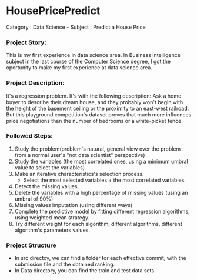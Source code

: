 # HousePricePredict
Category : Data Science - Subject : Predict a House Price

### Project Story:
This is my first experience in data science area. In Business Intelligence subject in the last course of the Computer Science
degree, I got the oportunity to make my first experience at data science area. 

### Project Description:
It's a regression problem. It's with the following description:
Ask a home buyer to describe their dream house, and they probably won't begin with the height of the basement ceiling or the proximity to an east-west railroad. But this playground competition's dataset proves that much more influences price negotiations than the number of bedrooms or a white-picket fence.


### Followed Steps:
1. Study the problem(problem's natural, general view over the problem from a normal user's "not data scientist" perspective)
2. Study the variables (the most correlated ones, using a minimum umbral value to select the variables)
3. Make an iterative characteristics's selection process.
   - Select the most selected variables + the most correlated variables.
4. Detect the missing values.
5. Delete the variables with a high percentage of missing values (using an umbral of 90%)
6. Missing values imputation (using different ways)
7. Complete the predictive model by fitting different regression algorithms, using weighted mean strategy.
8. Try different weight for each algorithm, different algorithms, different algorithm's parameters values.

### Project Structure
- In src directoy, we can find a folder for each effective commit, with the submission file and the obtained ranking.
- In Data directory, you can find the train and test data sets.


